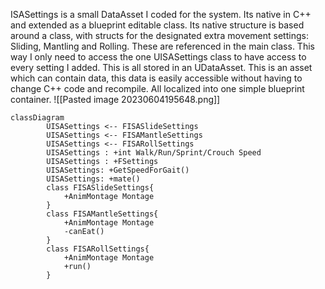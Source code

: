 ISASettings is a small DataAsset I coded for the system. Its native in C++ and extended as a blueprint editable class. Its native structure is based around a class, with structs for the designated extra movement settings: Sliding, Mantling and Rolling. These are referenced in the main class. This way I only need to access the one UISASettings class to have access to every setting I added. This is all stored in an UDataAsset. This is an asset which can contain data, this data is easily accessible without having to change C++ code and recompile.  All localized into one simple blueprint container. ![[Pasted image 20230604195648.png]]

```mermaid
classDiagram
        UISASettings <-- FISASlideSettings
        UISASettings <-- FISAMantleSettings
        UISASettings <-- FISARollSettings
        UISASettings : +int Walk/Run/Sprint/Crouch Speed
        UISASettings : +FSettings
        UISASettings: +GetSpeedForGait()
        UISASettings: +mate()
        class FISASlideSettings{
            +AnimMontage Montage
        }
        class FISAMantleSettings{
            +AnimMontage Montage
            -canEat()
        }
        class FISARollSettings{
            +AnimMontage Montage
            +run()
        }

```


